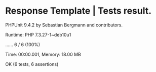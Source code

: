 # Response Template | Tests result.

PHPUnit 9.4.2 by Sebastian Bergmann and contributors.

Runtime:       PHP 7.3.27-1~deb10u1

......                                                              6 / 6 (100%)

Time: 00:00.001, Memory: 18.00 MB

OK (6 tests, 6 assertions)
